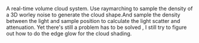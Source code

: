 A real-time volume cloud system.
Use raymarching to sample the density of a 3D worley noise to generate the cloud shape.And sample the density between the light and sample position to calculate the light scatter and attenuation.
Yet there's still a problem has to be solved , I still try to figure out how to do the edge glow for the cloud shading.
